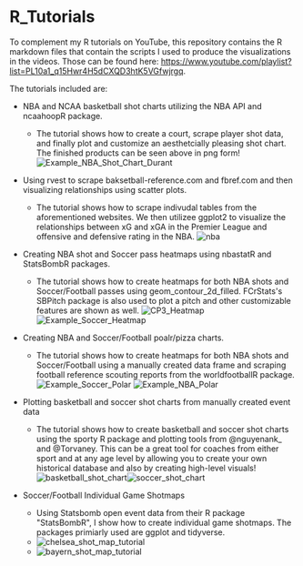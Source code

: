 # R_Tutorials

To complement my R tutorials on YouTube, this repository contains the R markdown files that contain the scripts I used to produce the visualizations in the videos. Those can be found here: https://www.youtube.com/playlist?list=PL10a1_q15Hwr4H5dCXQD3htK5VGfwjrgq. 

The tutorials included are:

- NBA and NCAA basketball shot charts utilizing the NBA API and ncaahoopR package.
    - The tutorial shows how to create a court, scrape player shot data, and finally plot and customize an aesthetcially pleasing shot chart. The finished products can be seen above in png form!
![Example_NBA_Shot_Chart_Durant](https://user-images.githubusercontent.com/70119566/125554311-0ca5a6bf-707b-48f3-9d28-2d60c3f8b380.png)
- Using rvest to scrape baksetball-reference.com and fbref.com and then visualizing relationships using scatter plots.
    - The tutorial shows how to scrape indivudal tables from the aforementioned websites. We then utilizee ggplot2 to visualize the relationships between xG and xGA in the Premier League and offensive and defensive rating in the NBA.
![nba](https://user-images.githubusercontent.com/70119566/125554339-3ed4238b-96ec-461c-8a34-4ed718269889.png)
- Creating NBA shot and Soccer pass heatmaps using nbastatR and StatsBombR packages.
    - The tutorial shows how to create heatmaps for both NBA shots and Soccer/Football passes using geom_contour_2d_filled. FCrStats's SBPitch package is also used to plot a pitch and other customizable features are shown as well.
![CP3_Heatmap](https://user-images.githubusercontent.com/70119566/125554356-251b279d-da68-45a8-83cb-205e78a0eec2.png)
![Example_Soccer_Heatmap](https://user-images.githubusercontent.com/70119566/125554276-b578c3d8-b513-46ec-bd74-36e145679766.png)
- Creating NBA and Soccer/Football poalr/pizza charts.
    - The tutorial shows how to create heatmaps for both NBA shots and Soccer/Football using a manually created data frame and scraping football reference scouting reports from the worldfootballR package.
  ![Example_Soccer_Polar](https://user-images.githubusercontent.com/70119566/142473174-cd727b32-18e6-46c7-9a00-17e182b456c1.png)
  ![Example_NBA_Polar](https://user-images.githubusercontent.com/70119566/142473196-45c56ac9-519d-4c1a-98ed-a61e4a8a115f.png)
- Plotting basketball and soccer shot charts from manually created event data
    - The tutorial shows how to create basketball and soccer shot charts using the sporty R package and plotting tools from @nguyenank_ and @Torvaney. This can be a great tool for coaches from either sport and at any age level by allowing you to create your own historical database and also by creating high-level visuals! 
![basketball_shot_chart](https://user-images.githubusercontent.com/70119566/148167389-c02f5bff-d58c-45e5-a3b6-d8d235f57db1.png)![soccer_shot_chart](https://user-images.githubusercontent.com/70119566/148167430-e0e6e785-6329-4f8b-8d8e-31759183380f.png)

- Soccer/Football Individual Game Shotmaps
    - Using Statsbomb open event data from their R package "StatsBombR", I show how to create individual game shotmaps. The packages primiarly used are ggplot and tidyverse.
    - ![chelsea_shot_map_tutorial](https://user-images.githubusercontent.com/70119566/159566698-082612eb-dc2d-45ca-afd4-09f29ec909ac.png)
    - ![bayern_shot_map_tutorial](https://user-images.githubusercontent.com/70119566/159566707-a83ccd7b-5530-47a1-8665-4e5836481519.png)

